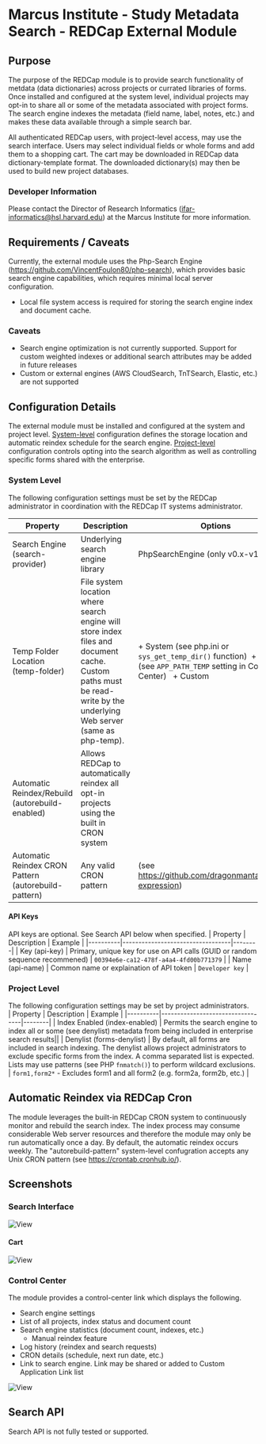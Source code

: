 # Marcus Institute - Study Metadata Search - REDCap External Module
## Purpose
The purpose of the REDCap module is to provide search functionality of metdata (data dictionaries) across projects or currated libraries of forms. Once installed and configured at the system level, individual projects may opt-in to share all or some of the metadata associated with project forms.  The search engine indexes the metadata (field name, label, notes, etc.) and makes these data available through a simple search bar.  

All authenticated REDCap users, with project-level access, may use the search interface.  Users may select individual fields or whole forms and add them to a shopping cart.  The cart may be downloaded in REDCap data dictionary-template format.  The downloaded dictionary(s) may then be used to build new project databases.  
### Developer Information
Please contact the Director of Research Informatics (ifar-informatics@hsl.harvard.edu) at the Marcus Institute for more information.  
## Requirements / Caveats
Currently, the external module uses the Php-Search Engine (https://github.com/VincentFoulon80/php-search), which provides basic search engine capabilities, which requires minimal local server configuration.  
+ Local file system access is required for storing the search engine index and document cache. 
### Caveats
+ Search engine optimization is not currently supported. Support for custom weighted indexes or additional search attributes may be added in future releases
+ Custom or external engines (AWS CloudSearch, TnTSearch, Elastic, etc.) are not supported
## Configuration Details
The external module must be installed and configured at the system and project level. [System-level](#system-level) configuration defines the storage location and automatic reindex schedule for the search engine.  [Project-level](#project-level) configuration controls opting into the search algorithm as well as controlling specific forms shared with the enterprise.

### System Level
The following configuration settings must be set by the REDCap administrator in coordination with the REDCap IT systems administrator.  

| Property | Description | Options |
|----------|----------------------------------|--------|
| Search Engine (search-provider) | Underlying search engine library | PhpSearchEngine (only v0.x-v1.x)
| Temp Folder Location (temp-folder) | File system location where search engine will store index files and document cache. Custom paths must be read-write by the underlying Web server (same as php-temp). | + System (see php.ini or ```sys_get_temp_dir()``` function)&nbsp; + REDCap (see ```APP_PATH_TEMP``` setting in Control Center) &nbsp; + Custom |
| Automatic Reindex/Rebuild (autorebuild-enabled) | Allows REDCap to automatically reindex all opt-in projects using the built in CRON system | |
| Automatic Reindex CRON Pattern (autorebuild-pattern) | Any valid CRON pattern | (see https://github.com/dragonmantank/cron-expression) |

#### API Keys
API keys are optional. See Search API below when specified.
| Property | Description | Example |
|----------|----------------------------------|--------|
| Key (api-key) | Primary, unique key for use on API calls (GUID or random sequence recommened) | ``` 00394e6e-ca12-478f-a4a4-4fd00b771379 ``` |
| Name (api-name) | Common name or explaination of API token | ``` Developer key ``` |

### Project Level
The following configuration settings may be set by project administrators.  
| Property | Description | Example |
|----------|----------------------------------|--------|
| Index Enabled (index-enabled) | Permits the search engine to index all or some (see denylist) metadata from being included in enterprise search results||
| Denylist (forms-denylist) | By default, all forms are included in search indexing.  The denylist allows project administrators to exclude specific forms from the index.  A comma separated list is expected.  Lists may use patterns (see PHP ```fnmatch()```) to perform wildcard exclusions. | ```form1,form2*``` - Excludes form1 and all form2 (e.g. form2a, form2b, etc.) |

## Automatic Reindex via REDCap Cron
The module leverages the built-in REDCap CRON system to continuously monitor and rebuild the search index.  The index process may consume considerable Web server resources and therefore the module may only be run automatically once a day.  By default, the automatic reindex occurs weekly.  The "autorebuild-pattern" system-level confugration accepts any Unix CRON pattern (see https://crontab.cronhub.io/).

## Screenshots

### Search Interface
![View](docs/search.png)

#### Cart
![View](docs/cart.png)

### Control Center
The module provides a control-center link which displays the following.
+ Search engine settings
+ List of all projects, index status and document count
+ Search engine statistics (document count, indexes, etc.)
  + Manual reindex feature
+ Log history (reindex and search requests)
+ CRON details (schedule, next run date, etc.)
+ Link to search engine. Link may be shared or added to Custom Application Link list
  
![View](docs/control-center.png)

## Search API
Search API is not fully tested or supported.   

